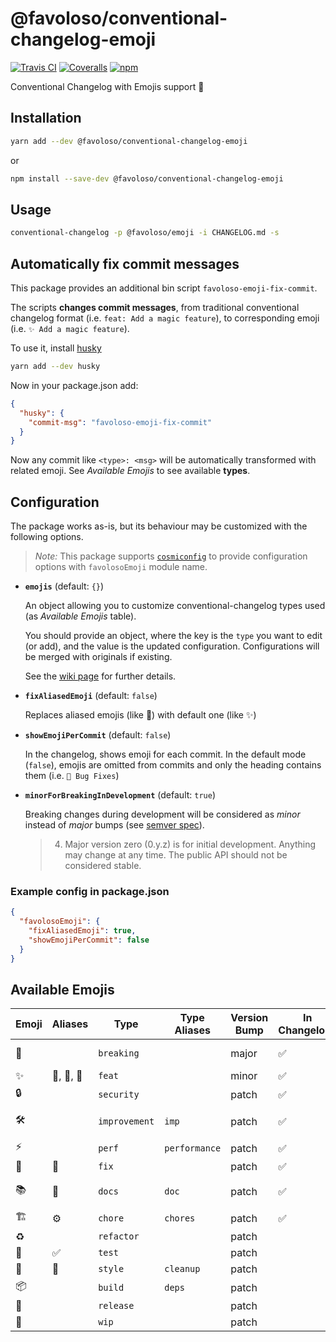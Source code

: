 # @favoloso/conventional-changelog-emoji

[![Travis CI](https://img.shields.io/travis/com/favoloso/conventional-changelog-emoji.svg)](https://travis-ci.com/favoloso/conventional-changelog-emoji)
[![Coveralls](https://img.shields.io/coveralls/github/favoloso/conventional-changelog-emoji/master.svg)](https://coveralls.io/github/favoloso/conventional-changelog-emoji)
[![npm](https://img.shields.io/npm/v/@favoloso/conventional-changelog-emoji.svg)](https://www.npmjs.com/package/@favoloso/conventional-changelog-emoji)

Conventional Changelog with Emojis support 🎉

## Installation

```sh
yarn add --dev @favoloso/conventional-changelog-emoji
```

or

```sh
npm install --save-dev @favoloso/conventional-changelog-emoji
```

## Usage

```sh
conventional-changelog -p @favoloso/emoji -i CHANGELOG.md -s
```

## Automatically fix commit messages

This package provides an additional bin script `favoloso-emoji-fix-commit`.

The scripts **changes commit messages**, from traditional conventional changelog
format (i.e. `feat: Add a magic feature`), to corresponding emoji (i.e. `✨ Add a magic feature`).

To use it, install [husky](https://github.com/typicode/husky)

```sh
yarn add --dev husky
```

Now in your package.json add:

```json
{
  "husky": {
    "commit-msg": "favoloso-emoji-fix-commit"
  }
}
```

Now any commit like `<type>: <msg>` will be automatically transformed with related
emoji. See _Available Emojis_ to see available **types**.

## Configuration

The package works as-is, but its behaviour may be customized with the following options.

> _Note:_ This package supports [`cosmiconfig`](https://github.com/davidtheclark/cosmiconfig#readme) to provide configuration options with `favolosoEmoji` module name.

- **`emojis`** (default: `{}`)

  An object allowing you to customize conventional-changelog types used (as _Available Emojis_ table).

  You should provide an object, where the key is the `type` you want to edit (or add), and the value is the
  updated configuration. Configurations will be merged with originals if existing.

  See the [wiki page](https://github.com/favoloso/conventional-changelog-emoji/wiki/Custom-Emojis) for further details.

- **`fixAliasedEmoji`** (default: `false`)

  Replaces aliased emojis (like 🌠) with default one (like ✨)

- **`showEmojiPerCommit`** (default: `false`)

  In the changelog, shows emoji for each commit. In the default mode (`false`), emojis are omitted from commits and only the heading contains them (i.e. `🐛 Bug Fixes`)

- **`minorForBreakingInDevelopment`** (default: `true`)

  Breaking changes during development will be considered as _minor_ instead of _major_ bumps (see [semver spec](https://semver.org/#spec-item-4)).

  > 4.  Major version zero (0.y.z) is for initial development. Anything may change at any time. The public API should not be considered stable.

### Example config in package.json

```json
{
  "favolosoEmoji": {
    "fixAliasedEmoji": true,
    "showEmojiPerCommit": false
  }
}
```

## Available Emojis

<!-- prettier-ignore-start -->
<!-- emoji-table -->

 Emoji | Aliases | Type | Type Aliases | Version Bump | In Changelog? | Heading  | Order
 ----- | ------- | ---- | ------------ | ------------ | ------------- | -------  | -----
🚨 |  | `breaking` |  | major | ✅ | 🚨 Breaking Changes | 10
✨ | 🌟, 💫, 🌠 | `feat` |  | minor | ✅ | ✨ Features | 20
🔒 |  | `security` |  | patch | ✅ | 🔒 Security | 25
🛠 |  | `improvement` | `imp` | patch | ✅ | 🛠 Improvements | 30
⚡️ |  | `perf` | `performance` | patch | ✅ | ⚡️ Performance | 35
🐛 | 🐞 | `fix` |  | patch | ✅ | 🐛 Bug Fixes | 40
📚 | 📖 | `docs` | `doc` | patch | ✅ | 📚 Documentation | 50
🏗 | ⚙️ | `chore` | `chores` | patch | ✅ | 🏗 Chore | 60
♻️ |  | `refactor` |  | patch |  | ♻️ Refactoring | 90
🚦 | ✅ | `test` |  | patch |  | 🚦 Test | 90
🎨 | 💄 | `style` | `cleanup` | patch |  | 🎨 Style | 90
📦 |  | `build` | `deps` | patch |  | 📦 Build | 90
🔖 |  | `release` |  | patch |  | 🔖 Release | 90
🚧 |  | `wip` |  | patch |  | 🚧 Wip | 90

<!-- emoji-table -->
<!-- prettier-ignore-end -->
